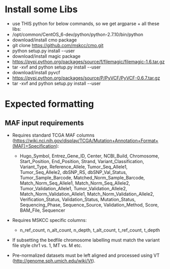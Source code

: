Install some Libs
=================

* use THIS python for below commands, so we get argparse + all these libs:
* /opt/common/CentOS_6-dev/python/python-2.7.10/bin/python
* download/install cmo package 
* git clone https://github.com/mskcc/cmo.git
* python setup.py install --user
* download/install magic package
* https://pypi.python.org/packages/source/f/filemagic/filemagic-1.6.tar.gz
* tar -xvf and python setup.py install --user
* download/install pyvcf
* https://pypi.python.org/packages/source/P/PyVCF/PyVCF-0.6.7.tar.gz
* tar -xvf and python setup.py install --user


Expected formatting
===================

MAF input requirements
----------------------

* Requires standard TCGA MAF columns (https://wiki.nci.nih.gov/display/TCGA/Mutation+Annotation+Format+(MAF)+Specification):
  * Hugo_Symbol, Entrez_Gene_ID, Center, NCBI_Build, Chromosome, Start_Position, End_Position,
    Strand, Variant_Classification, Variant_Type, Reference_Allele, Tumor_Seq_Allele1, Tumor_Seq_Allele2,
    dbSNP_RS, dbSNP_Val_Status, Tumor_Sample_Barcode, Matched_Norm_Sample_Barcode, Match_Norm_Seq_Allele1,
    Match_Norm_Seq_Allele2, Tumor_Validation_Allele1, Tumor_Validation_Allele2, Match_Norm_Validation_Allele1,
    Match_Norm_Validation_Allele2, Verification_Status, Validation_Status, Mutation_Status, Sequencing_Phase,
    Sequence_Source, Validation_Method, Score, BAM_File, Sequencer

* Requires MSKCC specific columns:
  * n_ref_count, n_alt_count, n_depth, t_alt_count, t_ref_count, t_depth

* If subsetting the bedfile chromosome labelling must match the variant file style chr1 vs. 1, MT vs. M etc.
* Pre-normalized datasets must be left aligned and processed using VT (http://genome.sph.umich.edu/wiki/Vt).
